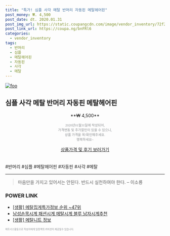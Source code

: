 ```yaml
--- 
title: "특가! 심플 사각 메탈 반머리 자동핀 메탈헤어핀" 
post_money: ₩. 4,500 
post_date: dt. 2020.01.31 
post_img_url: https://static.coupangcdn.com/image/vendor_inventory/72f2/cb8d15b170bf04accb55b42cf4fd5e9ba13f8caf75812f1bbf15b2a9fc62.jpg 
post_link_url: https://coupa.ng/bnFRl6 
categories: 
  - vendor_inventory 
tags: 
  - 반머리 
  - 심플 
  - 메탈헤어핀 
  - 자동핀 
  - 사각 
  - 메탈 
--- 
```

[![foo](https://static.coupangcdn.com/image/vendor_inventory/72f2/cb8d15b170bf04accb55b42cf4fd5e9ba13f8caf75812f1bbf15b2a9fc62.jpg)](https://coupa.ng/bnFRl6) 

## 심플 사각 메탈 반머리 자동핀 메탈헤어핀 
<p style="text-align: center;">**₩ 4,500**</p> 
<p style="text-align: center;"><span style="color: #898c8f; font-family: Georgia,Times,serif; font-size: 0.75em;">2020년01월31일에 작성되어, <br>가격변동 및 추가할인이 있을 수 있으니,<br> 상품 가격을 꼭!확인해주세요.<br>행복하세요~</span> 
</p>	 
<div markdown="0" style="text-align: center;"><a href="https://coupa.ng/bnFRl6" class="btn btn--success">상품가격 및 후기 보러가기</a></div> 
<br><br> 
  #반머리 #심플 #메탈헤어핀 #자동핀 #사각 #메탈 
<hr> 

> 마음만을 가지고 있어서는 안된다. 반드시 실천하여야 한다. – 이소룡 


### POWER LINK

* <a href="https://blog.naver.com/sakai111/221773106419" target="_blank"> [생활] 메탈집게특가정보 순위 ~47위</a>
* <a href="https://blog.naver.com/santokki14/221783995125" target="_blank">남성손목시계 패션시계 메탈시계 블루 남자시계추천</a>
* <a href="https://blog.naver.com/sakai111/221768480904" target="_blank"> [생활] 메탈니트 정보 </a>

<span style="color: #898c8f; font-family: Georgia,Times,serif; font-size: 0.55em;">파트너스활동으로 작성자에게 일정액의 커미션이 제공될수 있습니다.</span> 
